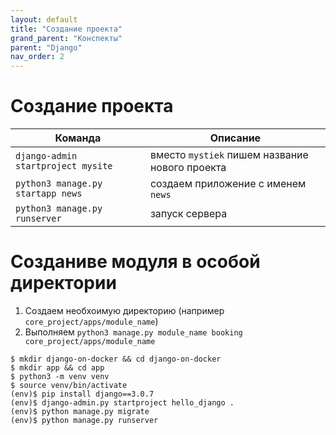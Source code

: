 ```yaml
---
layout: default
title: "Создание проекта"
grand_parent: "Конспекты"
parent: "Django"
nav_order: 2
---
```


# Создание проекта

| Команда                            | Описание                                       |
| ---------------------------------- | ---------------------------------------------- |
| `django-admin startproject mysite` | вместо `mystiek` пишем название нового проекта |
| `python3 manage.py startapp news`  | создаем приложение с именем `news`             |
| `python3 manage.py runserver`      | запуск сервера                                 |


# Созданиве модуля в особой директории

1. Создаем необхоимую директорию (например `core_project/apps/module_name`)
2. Выполняем `python3 manage.py module_name booking core_project/apps/module_name `

```
$ mkdir django-on-docker && cd django-on-docker
$ mkdir app && cd app
$ python3 -m venv venv
$ source venv/bin/activate
(env)$ pip install django==3.0.7
(env)$ django-admin.py startproject hello_django .
(env)$ python manage.py migrate
(env)$ python manage.py runserver
```
